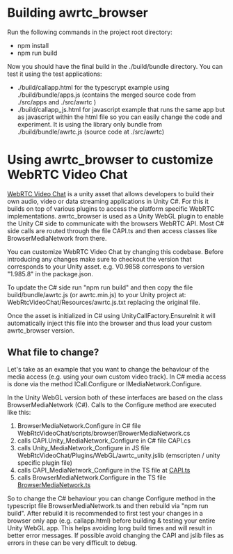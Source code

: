 # Building awrtc_browser

Run the following commands in the project root directory:

* npm install
* npm run build

Now you should have the final build in the ./build/bundle directory. You can test it using the test applications:
* ./build/callapp.html for the typescrypt example using ./build/bundle/apps.js (contains the merged source code from ./src/apps and ./src/awrtc )
* ./build/callapp_js.html for javascript example that runs the same app but as javascript within the html file so you can easily change the code and experiment. It is using the library only bundle from ./build/bundle/awrtc.js (source code at ./src/awrtc)

# Using awrtc_browser to customize WebRTC Video Chat

[WebRTC Video Chat](https://assetstore.unity.com/packages/tools/network/webrtc-video-chat-68030) is a unity asset that allows developers to build their own audio, video or data streaming applications in Unity C#. For this it builds on top of various plugins to access the platform specific WebRTC implementations. 
awrtc_browser is used as a Unity WebGL plugin to enable the Unity C# side to communicate with the browsers WebRTC API. Most C# side calls are routed through the file CAPI.ts and then access classes like BrowserMediaNetwork from there. 

You can customize WebRTC Video Chat by changing this codebase. Before introducing any changes make sure to checkout the version that corresponds to your Unity asset. e.g. V0.9858 correspons to version "1.985.8" in the package.json. 

To update the C# side run "npm run build" and then copy the file 
build/bundle/awrtc.js  (or awrtc.min.js) 
to your Unity project at:
WebRtcVideoChat/Resources/awrtc.js.txt
replacing the original file. 

Once the asset is initialized in C# using UnityCallFactory.EnsureInit it will automatically inject this file into the browser and thus load your custom awrtc_browser version. 

## What file to change?
Let's take as an example that you want to change the behaviour of the media access (e.g. using your own custom video track). 
In C# media access is done via the method ICall.Configure or IMediaNetwork.Configure. 

In the Unity WebGL version both of these interfaces are based on the class BrowserMediaNetwork (C#). Calls to the Configure method are executed like this:

1. BrowserMediaNetwork.Configure in C# file WebRtcVideoChat/scripts/browser/BrowerMediaNetwork.cs
2. calls CAPI.Unity_MediaNetwork_Configure in C# file CAPI.cs
3. calls Unity_MediaNetwork_Configure in JS file WebRtcVideoChat/Plugins/WebGL/awrtc_unity.jslib (emscripten / unity specific plugin file)
4. calls CAPI_MediaNetwork_Configure in the TS file at [CAPI.ts](src/awrtc/unity/CAPI.ts#L353)
5. calls BrowserMediaNetwork.Configure in the TS file [BrowserMediaNetwork.ts](src/awrtc/media_browser/BrowserMediaNetwork.ts#L102)

So to change the C# behaviour you can change Configure method in the typescript file BrowserMediaNetwork.ts and then rebuild via "npm run build".
After rebuild it is recommended to first test your changes in a browser only app (e.g. callapp.html) before building & testing your entire Unity WebGL app. This helps avoiding long build times and will result in better error messages. If possible avoid changing the CAPI and jslib files as errors in these can be very difficult to debug. 
